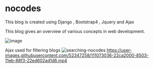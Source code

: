 

# nocodes
This blog is created using Django , Bootstrap4 , Jquery and Ajax

This blog gives an overview of various concepts in web development.

![image](https://user-images.githubusercontent.com/52347258/111062032-779e7400-84cc-11eb-9981-5aef0dfb3540.png)




Ajax used for filtering blogs
![searching-nocodes](https://user-images.githubusercontent.com/52347258/111073146-9ec46800-8503-11eb-865c-0d73e8704a53.gif)
https://user-images.githubusercontent.com/52347258/111073036-22ca2000-8503-11eb-88f3-22ed602ad1d6.mp4

